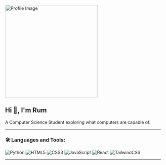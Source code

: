 <img src="https://media.discordapp.net/attachments/1216812450259927151/1361840614739808516/D4754472-74A8-40F7-BD7E-120338C5656F.png?ex=68003868&is=67fee6e8&hm=c89340e3a8cbc59bc7d440dfe07083affb77b739f22bad4fd663ba9b0dc0c1d5&=&format=webp&quality=lossless&width=1018&height=1120" alt="Profile Image" width="300" height="300" style="margin-right: 20px;"/>

## Hi 👋, I'm Rum  
A Computer Science Student exploring what computers are capable of.

---

### 🛠️ Languages and Tools:
<div>
  <img src="https://img.shields.io/badge/Python-3776AB?style=for-the-badge&logo=python&logoColor=white" alt="Python"/>
  <img src="https://img.shields.io/badge/HTML5-E34F26?style=for-the-badge&logo=html5&logoColor=white" alt="HTML5"/>
  <img src="https://img.shields.io/badge/CSS3-1572B6?style=for-the-badge&logo=css3&logoColor=white" alt="CSS3"/>
  <img src="https://img.shields.io/badge/JavaScript-F7DF1E?style=for-the-badge&logo=javascript&logoColor=black" alt="JavaScript"/>
  <img src="https://img.shields.io/badge/React-61DAFB?style=for-the-badge&logo=react&logoColor=black" alt="React"/>
  <img src="https://img.shields.io/badge/TailwindCSS-06B6D4?style=for-the-badge&logo=tailwindcss&logoColor=white" alt="TailwindCSS"/>
</div>

---


